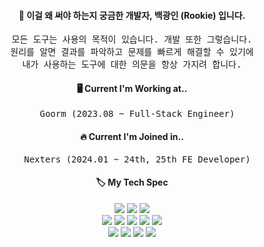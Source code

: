 <div align="center">
  
<h4>📑 이걸 왜 써야 하는지 궁금한 개발자, <strong>백광인 (Rookie)</strong> 입니다. </h4>

<pre>모든 도구는 사용의 목적이 있습니다. 개발 또한 그렇습니다.
원리를 알면 결과를 파악하고 문제를 빠르게 해결할 수 있기에
내가 사용하는 도구에 대한 의문을 항상 가지려 합니다.</pre>

<h4>🖥 Current I'm Working at..</h4>
<pre>
  Goorm (2023.08 ~ Full-Stack Engineer)
</pre>

<h4>🔥 Current I'm Joined in..</h4>
<pre>
  Nexters (2024.01 ~ 24th, 25th FE Developer)
</pre>

<h4>🏷 My Tech Spec</h4>

<img src="https://img.shields.io/badge/Javascript-F7DF1E?style=for-the-badge&logo=Javascript&logoColor=white"/>
<img src="https://img.shields.io/badge/Typescript-007ACC?style=for-the-badge&logo=Typescript&logoColor=white"/>
<img src="https://img.shields.io/badge/Python-3776AB?style=for-the-badge&logo=Python&logoColor=white"/>
<br/>

<img src="https://img.shields.io/badge/React-61DAFB?style=for-the-badge&logo=React&logoColor=white"/>
<img src="https://img.shields.io/badge/Next.js-000000?style=for-the-badge&logo=Next.js&logoColor=white"/>
<img src="https://img.shields.io/badge/nestjs-E0234E?style=for-the-badge&logo=nestjs&logoColor=white">
<img src="https://img.shields.io/badge/Express-000000?style=for-the-badge&logo=Express&logoColor=white"/>
<img src="https://img.shields.io/badge/React_Query-FF4154?style=for-the-badge&logo=React-Query&logoColor=white"/>
<br/>  

<img src="https://img.shields.io/badge/MySQL-4479A1?style=for-the-badge&logo=MySQL&logoColor=white"/>
<img src="https://img.shields.io/badge/postgresql-4169E1?style=for-the-badge&logo=postgresql&logoColor=white">
<img src="https://img.shields.io/badge/Redis-DC382D?style=for-the-badge&logo=Redis&logoColor=white"/>
<img src="https://img.shields.io/badge/MongoDB-47A248?style=for-the-badge&logo=MongoDB&logoColor=white"/>

</div>
